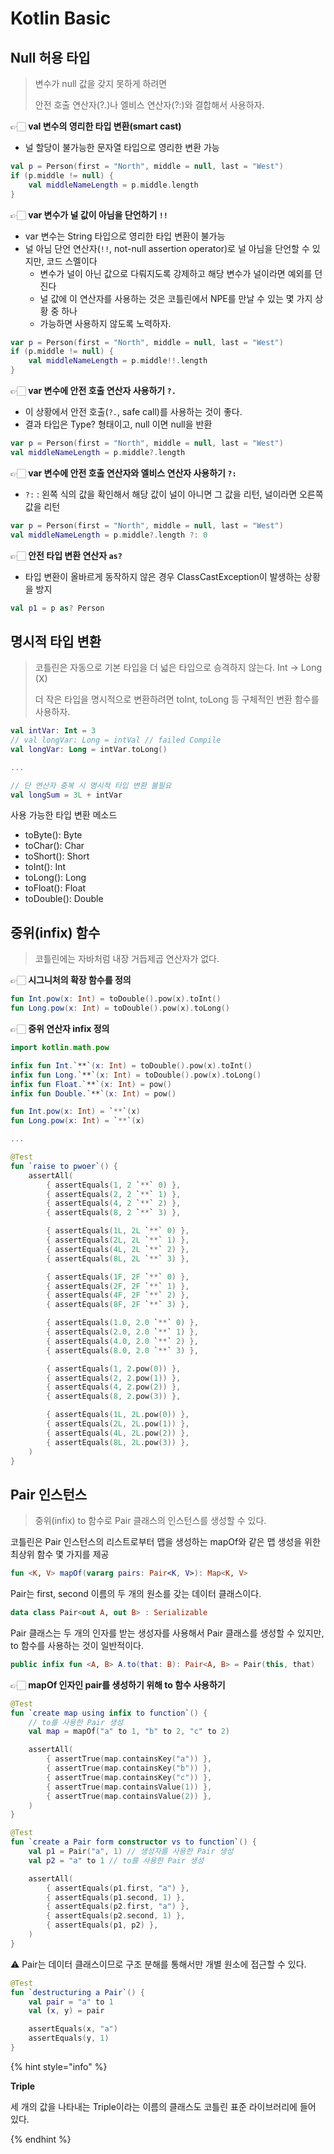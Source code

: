 # Kotlin Basic 

## Null 허용 타입

> 변수가 null 값을 갖지 못하게 하려면
>
> 안전 호출 연산자(?.)나 엘비스 연산자(?:)와 결합해서 사용하자.

👉🏻 **val 변수의 영리한 타입 변환(smart cast)**

- 널 할당이 불가능한 문자열 타입으로 영리한 변환 가능

```kotlin
val p = Person(first = "North", middle = null, last = "West")
if (p.middle != null) {
    val middleNameLength = p.middle.length
}
``` 

👉🏻 **var 변수가 널 값이 아님을 단언하기 `!!`**

- var 변수는 String 타입으로 영리한 타입 변환이 불가능
- 널 아님 단언 연산자(`!!`, not-null assertion operator)로 널 아님을 단언할 수 있지만, 코드 스멜이다
  - 변수가 널이 아닌 값으로 다뤄지도록 강제하고 해당 변수가 널이라면 예외를 던진다
  - 널 값에 이 연산자를 사용하는 것은 코틀린에서 NPE를 만날 수 있는 몇 가지 상황 중 하나
  - 가능하면 사용하지 않도록 노력하자.

```kotlin
var p = Person(first = "North", middle = null, last = "West")
if (p.middle != null) {
    val middleNameLength = p.middle!!.length
}
``` 

👉🏻 **var 변수에 안전 호출 연산자 사용하기 `?.`**

- 이 상황에서 안전 호출(`?.`, safe call)를 사용하는 것이 좋다.
- 결과 타입은 Type? 형태이고, null 이면 null을 반환

```kotlin
var p = Person(first = "North", middle = null, last = "West")
val middleNameLength = p.middle?.length
``` 

👉🏻 **var 변수에 안전 호출 연산자와 엘비스 연산자 사용하기 `?:`**

- `?:` : 왼쪽 식의 값을 확인해서 해당 값이 널이 아니면 그 값을 리턴, 널이라면 오른쪽 값을 리턴

```kotlin
var p = Person(first = "North", middle = null, last = "West")
val middleNameLength = p.middle?.length ?: 0
``` 

👉🏻 **안전 타입 변환 연산자 `as?`**

- 타입 변환이 올바르게 동작하지 않은 경우 ClassCastException이 발생하는 상황을 방지

```kotlin
val p1 = p as? Person
```

## 명시적 타입 변환

> 코틀린은 자동으로 기본 타입을 더 넓은 타입으로 승격하지 않는다. Int -> Long (X)
>
> 더 작은 타입을 명시적으로 변환하려면 toInt, toLong 등 구체적인 변환 함수를 사용하자.

```kotlin
val intVar: Int = 3
// val longVar: Long = intVal // failed Compile
val longVar: Long = intVar.toLong()

...

// 단 연산자 중복 시 명시적 타입 변환 불필요
val longSum = 3L + intVar
```

사용 가능한 타입 변환 메소드
- toByte(): Byte
- toChar(): Char
- toShort(): Short
- toInt(): Int
- toLong(): Long
- toFloat(): Float
- toDouble(): Double

## 중위(infix) 함수

> 코틀린에는 자바처럼 내장 거듭제곱 연산자가 없다.

👉🏻 **시그니처의 확장 함수를 정의**

```kotlin
fun Int.pow(x: Int) = toDouble().pow(x).toInt()
fun Long.pow(x: Int) = toDouble().pow(x).toLong()
```

👉🏻 **중위 연산자 infix 정의**

```kotlin
import kotlin.math.pow

infix fun Int.`**`(x: Int) = toDouble().pow(x).toInt()
infix fun Long.`**`(x: Int) = toDouble().pow(x).toLong()
infix fun Float.`**`(x: Int) = pow()
infix fun Double.`**`(x: Int) = pow()

fun Int.pow(x: Int) = `**`(x)
fun Long.pow(x: Int) = `**`(x)

...

@Test
fun `raise to pwoer`() {
    assertAll(
        { assertEquals(1, 2 `**` 0) },
        { assertEquals(2, 2 `**` 1) },
        { assertEquals(4, 2 `**` 2) },
        { assertEquals(8, 2 `**` 3) },

        { assertEquals(1L, 2L `**` 0) },
        { assertEquals(2L, 2L `**` 1) },
        { assertEquals(4L, 2L `**` 2) },
        { assertEquals(8L, 2L `**` 3) },

        { assertEquals(1F, 2F `**` 0) },
        { assertEquals(2F, 2F `**` 1) },
        { assertEquals(4F, 2F `**` 2) },
        { assertEquals(8F, 2F `**` 3) },

        { assertEquals(1.0, 2.0 `**` 0) },
        { assertEquals(2.0, 2.0 `**` 1) },
        { assertEquals(4.0, 2.0 `**` 2) },
        { assertEquals(8.0, 2.0 `**` 3) },

        { assertEquals(1, 2.pow(0)) },
        { assertEquals(2, 2.pow(1)) },
        { assertEquals(4, 2.pow(2)) },
        { assertEquals(8, 2.pow(3)) },

        { assertEquals(1L, 2L.pow(0)) },
        { assertEquals(2L, 2L.pow(1)) },
        { assertEquals(4L, 2L.pow(2)) },
        { assertEquals(8L, 2L.pow(3)) },
    )
}
```

## Pair 인스턴스

> 중위(infix) to 함수로 Pair 클래스의 인스턴스를 생성할 수 있다.

코틀린은 Pair 인스턴스의 리스트로부터 맵을 생성하는 mapOf와 같은 맵 생성을 위한 최상위 함수 몇 가지를 제공

```kotlin
fun <K, V> mapOf(vararg pairs: Pair<K, V>): Map<K, V>
```

Pair는 first, second 이름의 두 개의 원소를 갖는 데이터 클래스이다.

```kotlin
data class Pair<out A, out B> : Serializable
```

Pair 클래스는 두 개의 인자를 받는 생성자를 사용해서 Pair 클래스를 생성할 수 있지만, to 함수를 사용하는 것이 일반적이다.

```kotlin
public infix fun <A, B> A.to(that: B): Pair<A, B> = Pair(this, that)
```

👉🏻 **mapOf 인자인 pair를 생성하기 위해 to 함수 사용하기**

```kotlin
@Test
fun `create map using infix to function`() {
    // to를 사용한 Pair 생성
    val map = mapOf("a" to 1, "b" to 2, "c" to 2)

    assertAll(
        { assertTrue(map.containsKey("a")) },
        { assertTrue(map.containsKey("b")) },
        { assertTrue(map.containsKey("c")) },
        { assertTrue(map.containsValue(1)) },
        { assertTrue(map.containsValue(2)) },
    )
}

@Test
fun `create a Pair form constructor vs to function`() {
    val p1 = Pair("a", 1) // 생성자를 사용한 Pair 생성
    val p2 = "a" to 1 // to를 사용한 Pair 생성

    assertAll(
        { assertEquals(p1.first, "a") },
        { assertEquals(p1.second, 1) },
        { assertEquals(p2.first, "a") },
        { assertEquals(p2.second, 1) },
        { assertEquals(p1, p2) },
    )
}
```

⚠️ Pair는 데이터 클래스이므로 구조 분해를 통해서만 개별 원소에 접근할 수 있다.

```kotlin
@Test
fun `destructuring a Pair`() {
    val pair = "a" to 1
    val (x, y) = pair

    assertEquals(x, "a")
    assertEquals(y, 1)
}
```

{% hint style="info" %}

**Triple**

세 개의 값을 나타내는 Triple이라는 이름의 클래스도 코틀린 표준 라이브러리에 들어 있다.

{% endhint %}
